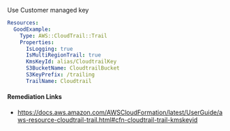 
Use Customer managed key

```yaml
Resources:
  GoodExample:
    Type: AWS::CloudTrail::Trail
    Properties:
      IsLogging: true
      IsMultiRegionTrail: true
      KmsKeyId: alias/CloudtrailKey
      S3BucketName: CloudtrailBucket
      S3KeyPrefix: /trailing
      TrailName: Cloudtrail
```

#### Remediation Links
 - https://docs.aws.amazon.com/AWSCloudFormation/latest/UserGuide/aws-resource-cloudtrail-trail.html#cfn-cloudtrail-trail-kmskeyid

